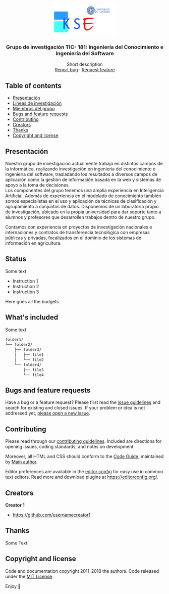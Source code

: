 <p align="center">
  <a href="https://example.com/">
    <img src="https://github.com/GrupoKSEual/KSEual/blob/master/logoconuni.png" alt="Logo" width=200 height=100>
  </a>

  <h3 align="center">Grupo de investigación TIC- 181: Ingeniería del Conocimiento e Ingeniería del Software</h3>

  <p align="center">
    Short description
    <br>
    <a href="https://reponame/issues/new?template=bug.md">Report bug</a>
    ·
    <a href="https://reponame/issues/new?template=feature.md&labels=feature">Request feature</a>
  </p>
</p>


## Table of contents

- [Presentación](#Presentación)
- [Líneas de investigación](#status)
- [Miembros del grupo](#whats-included)
- [Bugs and feature requests](#bugs-and-feature-requests)
- [Contributing](#contributing)
- [Creators](#creators)
- [Thanks](#thanks)
- [Copyright and license](#copyright-and-license)


## Presentación

Nuestro grupo de investigación actualmente trabaja en distintos campos de la informática, realizando investigación en ingeniería del conocimiento e ingeniería del software, trasladando los resultados a diversos campos de aplicación como la gestión de información basada en la web y sistemas de apoyo a la toma de decisiones.  
Los componentes del grupo tenemos una amplia experiencia en Inteligencia Artificial. Además de experiencia en el modelado de conocimiento también somos especialistas en el uso y aplicación de técnicas de clasificación y agrupamiento a conjuntos de datos.
Disponemos de un laboratorio propio de investigación, ubicado en la propia universidad para dar soporte tanto a alumnos y profesores que desarrollen trabajos dentro de nuestro grupo. 

Contamos con experiencia en proyectos de investigación nacionales e internaciones y contratos de transferencia tecnológica con empresas públicas y privadas, focalizados en el dominio de los sistemas de información en agricultura. 

## Status

Some text

- Instruction 1
- Instruction 2
- Instruction 3

Here goes all the budgets

## What's included

Some text

```text
folder1/
└── folder2/
    ├── folder3/
    │   ├── file1
    │   └── file2
    └── folder4/
        ├── file3
        └── file4
```

## Bugs and feature requests

Have a bug or a feature request? Please first read the [issue guidelines](https://reponame/blob/master/CONTRIBUTING.md) and search for existing and closed issues. If your problem or idea is not addressed yet, [please open a new issue](https://reponame/issues/new).

## Contributing

Please read through our [contributing guidelines](https://reponame/blob/master/CONTRIBUTING.md). Included are directions for opening issues, coding standards, and notes on development.

Moreover, all HTML and CSS should conform to the [Code Guide](https://github.com/mdo/code-guide), maintained by [Main author](https://github.com/usernamemainauthor).

Editor preferences are available in the [editor config](https://reponame/blob/master/.editorconfig) for easy use in common text editors. Read more and download plugins at <https://editorconfig.org/>.

## Creators

**Creator 1**

- <https://github.com/usernamecreator1>

## Thanks

Some Text

## Copyright and license

Code and documentation copyright 2011-2018 the authors. Code released under the [MIT License](https://reponame/blob/master/LICENSE).

Enjoy :metal:
